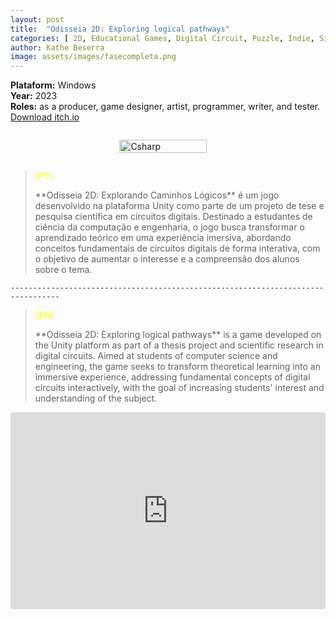 ```yaml
---
layout: post
title:  "Odisseia 2D: Exploring logical pathways"
categories: [ 2D, Educational Games, Digital Circuit, Puzzle, Indie, Singleplayer, Top down shooter, Unity ]
author: Kathe Beserra
image: assets/images/fasecompleta.png
---
```


**Plataform:** Windows<br> 
**Year:** 2023<br>
**Roles:** as a producer, game designer, artist, programmer, writer, and tester.<br>
[Download itch.io](https://katheisabelle.itch.io/odisseia-2d)

<div style="display: flex; flex-wrap: wrap; justify-content: center; align-items: center;">
  <figure style="flex-basis: calc(40.33% - 10px); margin-right: 2px;">
    <img src="{{ site.baseurl }}/assets/images/logo1.png" alt="Csharp" style="width: 85%;">
  </figure>
</div>

> <p style="color: yellow;">[PT]</p> **Odisseia 2D: Explorando Caminhos Lógicos** é um jogo desenvolvido na plataforma Unity como parte de um projeto de tese e pesquisa científica em circuitos digitais. Destinado a estudantes de ciência da computação e engenharia, o jogo busca transformar o aprendizado teórico em uma experiência imersiva, abordando conceitos fundamentais de circuitos digitais de forma interativa, com o objetivo de aumentar o interesse e a compreensão dos alunos sobre o tema.

`---------------------------------------------------------------------------------`  

> <p style="color: yellow;">[EN]</p> **Odisseia 2D: Exploring logical pathways** is a game developed on the Unity platform as part of a thesis project and scientific research in digital circuits. Aimed at students of computer science and engineering, the game seeks to transform theoretical learning into an immersive experience, addressing fundamental concepts of digital circuits interactively, with the goal of increasing students' interest and understanding of the subject.


<p><iframe style="width:100%;" height="315" src="https://www.youtube.com/embed/2xZFekYdR78?rel=0&amp;showinfo=0" frameborder="0" allowfullscreen></iframe></p>

